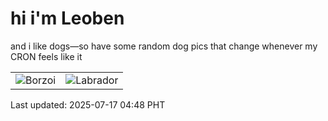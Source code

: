 # hi i'm Leoben

and i like dogs—so have some random dog pics that change whenever my CRON feels like it

|  |  |
|--------|----------|
| ![Borzoi](https://random-dog-vercel.vercel.app/api/random-borzoi?v=1752698923) | ![Labrador](https://random-dog-vercel.vercel.app/api/random-labrador?v=1752698923) |

Last updated: 2025-07-17 04:48 PHT

